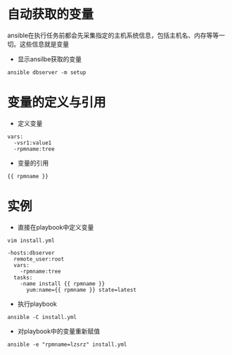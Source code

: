 # 自动获取的变量
ansible在执行任务前都会先采集指定的主机系统信息，包括主机名、内存等等一切。这些信息就是变量

 - 显示ansilbe获取的变量
```
ansible dbserver -m setup
```

# 变量的定义与引用

- 定义变量
```
vars:
  -vsr1:value1
  -rpmname:tree
```

- 变量的引用
```
{{ rpmname }}
```

# 实例
 - 直接在playbook中定义变量
```
vim install.yml

-hosts:dbserver
  remote_user:root
  vars:
    -rpmname:tree
  tasks:
    -name install {{ rpmname }}
      yum:name={{ rpmname }} state=latest
```

 - 执行playbook
```
ansible -C install.yml
```

 - 对playbook中的变量重新赋值
```
ansible -e "rpmname=lzsrz" install.yml
```